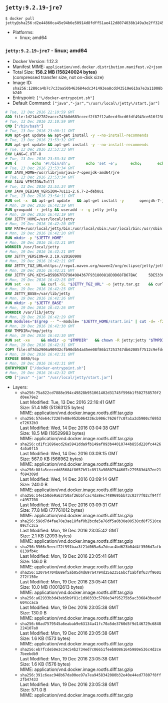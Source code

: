 ## `jetty:9.2.19-jre7`

```console
$ docker pull jetty@sha256:d2e44860ca45e94b6e50914d8fdff51ae412d8074038b149a3e2ff3245db2ecd
```

-	Platforms:
	-	linux; amd64

### `jetty:9.2.19-jre7` - linux; amd64

-	Docker Version: 1.12.3
-	Manifest MIME: `application/vnd.docker.distribution.manifest.v2+json`
-	Total Size: **158.2 MB (158240024 bytes)**  
	(compressed transfer size, not on-disk size)
-	Image ID: `sha256:1280ca4b7c7c33aa50b463684edc341493ea8cdd43519e61ba7e3a11008bb240`
-	Entrypoint: `["\/docker-entrypoint.sh"]`
-	Default Command: `["java","-jar","\/usr\/local\/jetty\/start.jar"]`

```dockerfile
# Tue, 13 Dec 2016 22:10:59 GMT
ADD file:1d214d2782eaccc743b8d683ccecf2f87f12a0ecdfbcd6fdf4943ce616f23870 in / 
# Tue, 13 Dec 2016 22:10:59 GMT
CMD ["/bin/bash"]
# Tue, 13 Dec 2016 23:00:11 GMT
RUN apt-get update && apt-get install -y --no-install-recommends 		ca-certificates 		curl 		wget 	&& rm -rf /var/lib/apt/lists/*
# Tue, 13 Dec 2016 23:53:32 GMT
RUN apt-get update && apt-get install -y --no-install-recommends 		bzip2 		unzip 		xz-utils 	&& rm -rf /var/lib/apt/lists/*
# Tue, 13 Dec 2016 23:53:33 GMT
ENV LANG=C.UTF-8
# Tue, 13 Dec 2016 23:53:34 GMT
RUN { 		echo '#!/bin/sh'; 		echo 'set -e'; 		echo; 		echo 'dirname "$(dirname "$(readlink -f "$(which javac || which java)")")"'; 	} > /usr/local/bin/docker-java-home 	&& chmod +x /usr/local/bin/docker-java-home
# Tue, 13 Dec 2016 23:53:34 GMT
ENV JAVA_HOME=/usr/lib/jvm/java-7-openjdk-amd64/jre
# Tue, 13 Dec 2016 23:53:34 GMT
ENV JAVA_VERSION=7u111
# Tue, 13 Dec 2016 23:53:34 GMT
ENV JAVA_DEBIAN_VERSION=7u111-2.6.7-2~deb8u1
# Tue, 13 Dec 2016 23:54:11 GMT
RUN set -x 	&& apt-get update 	&& apt-get install -y 		openjdk-7-jre-headless="$JAVA_DEBIAN_VERSION" 	&& rm -rf /var/lib/apt/lists/* 	&& [ "$JAVA_HOME" = "$(docker-java-home)" ]
# Mon, 19 Dec 2016 16:42:19 GMT
RUN groupadd -r jetty && useradd -r -g jetty jetty
# Mon, 19 Dec 2016 16:42:19 GMT
ENV JETTY_HOME=/usr/local/jetty
# Mon, 19 Dec 2016 16:42:20 GMT
ENV PATH=/usr/local/jetty/bin:/usr/local/sbin:/usr/local/bin:/usr/sbin:/usr/bin:/sbin:/bin
# Mon, 19 Dec 2016 16:42:20 GMT
RUN mkdir -p "$JETTY_HOME"
# Mon, 19 Dec 2016 16:42:21 GMT
WORKDIR /usr/local/jetty
# Mon, 19 Dec 2016 16:42:21 GMT
ENV JETTY_VERSION=9.2.19.v20160908
# Mon, 19 Dec 2016 16:42:21 GMT
ENV JETTY_TGZ_URL=https://repo1.maven.org/maven2/org/eclipse/jetty/jetty-distribution/9.2.19.v20160908/jetty-distribution-9.2.19.v20160908.tar.gz
# Mon, 19 Dec 2016 16:42:21 GMT
ENV JETTY_GPG_KEYS=B59B67FD7904984367F931800818D9D68FB67BAC 	5DE533CB43DAF8BC3E372283E7AE839CD7C58886
# Mon, 19 Dec 2016 16:42:25 GMT
RUN set -xe 	&& curl -SL "$JETTY_TGZ_URL" -o jetty.tar.gz 	&& curl -SL "$JETTY_TGZ_URL.asc" -o jetty.tar.gz.asc 	&& export GNUPGHOME="$(mktemp -d)" 	&& for key in $JETTY_GPG_KEYS; do 		gpg --keyserver ha.pool.sks-keyservers.net --recv-keys "$key"; done 	&& gpg --batch --verify jetty.tar.gz.asc jetty.tar.gz 	&& rm -r "$GNUPGHOME" 	&& tar -xvf jetty.tar.gz --strip-components=1 	&& sed -i '/jetty-logging/d' etc/jetty.conf 	&& rm -fr demo-base javadoc 	&& rm jetty.tar.gz*
# Mon, 19 Dec 2016 16:42:25 GMT
ENV JETTY_BASE=/var/lib/jetty
# Mon, 19 Dec 2016 16:42:26 GMT
RUN mkdir -p "$JETTY_BASE"
# Mon, 19 Dec 2016 16:42:26 GMT
WORKDIR /var/lib/jetty
# Mon, 19 Dec 2016 16:42:29 GMT
RUN modules="$(grep -- ^--module= "$JETTY_HOME/start.ini" | cut -d= -f2 | paste -d, -s)" 	&& set -xe 	&& java -jar "$JETTY_HOME/start.jar" --add-to-startd="$modules,setuid"
# Mon, 19 Dec 2016 16:42:30 GMT
ENV TMPDIR=/tmp/jetty
# Mon, 19 Dec 2016 16:42:30 GMT
RUN set -xe 	&& mkdir -p "$TMPDIR" 	&& chown -R jetty:jetty "$TMPDIR" "$JETTY_BASE"
# Mon, 19 Dec 2016 16:42:31 GMT
COPY file:4f7da2906a90932cfb90db54a45ee08f86b17253747db62085f7512c9efd46ad in / 
# Mon, 19 Dec 2016 16:42:31 GMT
EXPOSE 8080/tcp
# Mon, 19 Dec 2016 16:42:31 GMT
ENTRYPOINT ["/docker-entrypoint.sh"]
# Mon, 19 Dec 2016 16:42:32 GMT
CMD ["java" "-jar" "/usr/local/jetty/start.jar"]
```

-	Layers:
	-	`sha256:75a822cd7888e394c49828b951061402d31745f596b1f502758570f2d0ee79e2`  
		Last Modified: Tue, 13 Dec 2016 22:16:41 GMT  
		Size: 51.4 MB (51363125 bytes)  
		MIME: application/vnd.docker.image.rootfs.diff.tar.gzip
	-	`sha256:57de64c72267e88e952b064236cb906c7626f7c07a1a2d5900cf6953e72632b3`  
		Last Modified: Wed, 14 Dec 2016 03:04:38 GMT  
		Size: 18.5 MB (18529983 bytes)  
		MIME: application/vnd.docker.image.rootfs.diff.tar.gzip
	-	`sha256:cd1fc1696ecd26a5941dda9fb149af093b44010744b855d220fc44264a5a0f15`  
		Last Modified: Wed, 14 Dec 2016 03:09:15 GMT  
		Size: 567.0 KB (566962 bytes)  
		MIME: application/vnd.docker.image.rootfs.diff.tar.gzip
	-	`sha256:08fa5cecedd85684f8657b51c8913a90807544607c279583d437ee21f694309d`  
		Last Modified: Wed, 14 Dec 2016 03:09:14 GMT  
		Size: 240.0 B  
		MIME: application/vnd.docker.image.rootfs.diff.tar.gzip
	-	`sha256:14e150de9a63750af26b5fcac4da8ec7489695bb73c0377f02cf94ffc4957708`  
		Last Modified: Wed, 14 Dec 2016 03:09:31 GMT  
		Size: 77.8 MB (77761012 bytes)  
		MIME: application/vnd.docker.image.rootfs.diff.tar.gzip
	-	`sha256:598d7d4fae70e3ae18faf0b2bcde5a76df5a0b30e00538cd8f7510ce09cfc3ca`  
		Last Modified: Mon, 19 Dec 2016 23:05:42 GMT  
		Size: 2.1 KB (2093 bytes)  
		MIME: application/vnd.docker.image.rootfs.diff.tar.gzip
	-	`sha256:5566c5eecf72f591baa3f21d065a6a7deac4bd623b04d4f3506d7afb8139fb4c`  
		Last Modified: Mon, 19 Dec 2016 23:05:41 GMT  
		Size: 146.0 B  
		MIME: application/vnd.docker.image.rootfs.diff.tar.gzip
	-	`sha256:120764704b68ef5ab05d4d697a4794d25a23516bcf1abf8f637f9601272f150e`  
		Last Modified: Mon, 19 Dec 2016 23:05:41 GMT  
		Size: 10.0 MB (10012613 bytes)  
		MIME: application/vnd.docker.image.rootfs.diff.tar.gzip
	-	`sha256:a62933b3d43eb5b9f81c1d90333c5760e34f95275b5ac336843beebf604ccaca`  
		Last Modified: Mon, 19 Dec 2016 23:05:38 GMT  
		Size: 130.0 B  
		MIME: application/vnd.docker.image.rootfs.diff.tar.gzip
	-	`sha256:60ad7579545a6eabab9e63134a41fc70a5de3760d5f9d146729c6848224107a0`  
		Last Modified: Mon, 19 Dec 2016 23:05:38 GMT  
		Size: 1.6 KB (1573 bytes)  
		MIME: application/vnd.docker.image.rootfs.diff.tar.gzip
	-	`sha256:eb7fcde50e3c34c54b2734ed7c06651feeb80861645980e536c4d2ce7beebdb9`  
		Last Modified: Mon, 19 Dec 2016 23:05:38 GMT  
		Size: 1.6 KB (1576 bytes)  
		MIME: application/vnd.docker.image.rootfs.diff.tar.gzip
	-	`sha256:391c6eac948b67da00ee97a7ea9458342080b32e40e44ed77807f8ff2fb47433`  
		Last Modified: Mon, 19 Dec 2016 23:05:38 GMT  
		Size: 571.0 B  
		MIME: application/vnd.docker.image.rootfs.diff.tar.gzip
